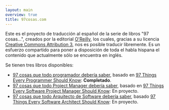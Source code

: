 ```yaml
---
layout: main
overview: true
title: 97cosas.com
---
```


Este es el proyecto de traducción al español de la serie de libros "97 cosas...", creados por la editorial [O'Reilly][1], los cuales, gracias a su licencia [Creative Commons Attribution 3][2], nos es posible traducir libremente. Es un esfuerzo compartido para poner a disposición de toda el habla hispana el contenido que actualmente sólo se encuentra en inglés.

Se tienen tres libros disponibles:

- [97 cosas que todo programador debería saber](/programador), basado en [97 Things Every Programmer Should Know][3]: **Completado**.
- [97 cosas que todo Project Manager debería saber](/pm), basado en [97 Things Every Software Project Manager Should Know][4]: En proyecto.
- [97 cosas que todo Arquitecto de Software debería saber](/as), basado [97 Things Every Software Architect Should Know][5]: En proyecto.

[1]: https://www.oreilly.com/
[2]: https://creativecommons.org/licenses/by/3.0/us/deed.es
[3]: https://web.archive.org/web/20180428150135/http://programmer.97things.oreilly.com/wiki/index.php/97_Things_Every_Programmer_Should_Know
[4]: https://web.archive.org/web/20180511015742/http://pm.97things.oreilly.com/wiki/index.php/Main_Page
[5]: https://web.archive.org/web/20140602094359/http://softarch.97things.oreilly.com/wiki/index.php/Home_Page_for_97_Things
